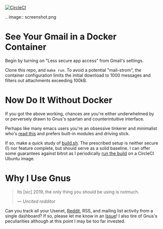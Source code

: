 [![CircleCI](https://circleci.com/gh/dickmao/gnus-imap-walkthrough/tree/master.svg?style=svg)](https://circleci.com/gh/dickmao/gnus-imap-walkthrough/tree/master)

.. image:: screenshot.png

# See Your Gmail in a Docker Container
Begin by turning on "Less secure app access" from Gmail's settings.

Clone this repo, and `make run`.  To avoid a potential "mail-strom", the container configuration limits the initial download to 1000 messages and filters out attachments exceeding 100kB.

# Now Do It Without Docker
If you got the above working, chances are you're either underwhelmed by or perversely drawn to Gnus's spartan and counterintuitive interface.

Perhaps like many emacs users you're an obsessive tinkerer and minimalist who's [read this](https://www.reddit.com/r/emacs/comments/54ox9p/how_do_work_with_mailing_lists/d84rz9e?utm_source=share&utm_medium=web2x) and prefers built-in modules and driving stick.

If so, make a quick study of [build.sh](https://github.com/dickmao/gnus-imap-walkthrough/blob/master/build.sh).  The prescribed setup is neither secure (!) nor feature complete, but should serve as a solid baseline.  I can offer some guarantees against bitrot as I periodically [run the build](https://circleci.com/gh/dickmao/gnus-imap-walkthrough) on a CircleCI Ubuntu image.

# Why I Use Gnus
> Its [sic] 2019, the only thing you should be using is notmuch.
>
> &mdash; <cite>Uncited redditor</cite>

Can you track all your Usenet, [Reddit](https://github.com/dickmao/nnreddit), RSS, and mailing list activity from a single dashboard?  If so, please let me know in an [Issue](https://github.com/dickmao/gnus-imap-walkthrough/issues)!  I also tire of Gnus's peculiarities although at this point I may be too far invested.
